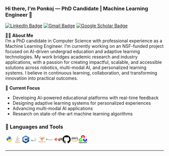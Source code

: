 ### Hi there, I'm Ponkoj — PhD Candidate | Machine Learning Engineer 👋

[![LinkedIn Badge](https://img.shields.io/badge/-PonkojChandraShill-blue?style=flat-square&logo=Linkedin&logoColor=white&link=https://www.linkedin.com/in/ponkoj-chandra-shill-54201417a/)](https://www.linkedin.com/in/ponkoj-chandra-shill-54201417a/) 
[![Gmail Badge](https://img.shields.io/badge/-csponkoj@gmail.com-c14438?style=flat-square&logo=Gmail&logoColor=white&link=mailto:csponkoj@gmail.com)](mailto:csponkoj@gmail.com)
[![Google Scholar Badge](https://img.shields.io/badge/-Google%20Scholar-4285F4?style=flat-square&logo=GoogleScholar&logoColor=white&link=https://scholar.google.com/citations?user=Wfm3Z_YAAAAJ&hl=en)](https://scholar.google.com/citations?user=Wfm3Z_YAAAAJ&hl=en)

👨‍💻 **About Me**  
I’m a PhD candidate in Computer Science with professional experience as a Machine Learning Engineer. I’m currently working on an NSF-funded project focused on AI-driven undergrad education and adaptive learning technologies. My work bridges academic research and industry applications, with a passion for creating impactful, scalable, and accessible solutions across robotics, multi-modal AI, and personalized learning systems. I believe in continuous learning, collaboration, and transforming innovation into practical outcomes.

🌟 **Current Focus**  
- Developing AI-powered educational platforms with real-time feedback  
- Designing adaptive learning systems for personalized experiences  
- Advancing multi-modal AI applications
- Research on state-of-the-art machine learning algorithms

### 🔧 Languages and Tools
[<img align="left" alt="Python" width="26px" src="https://raw.githubusercontent.com/github/explore/80688e429a7d4ef2fca1e82350fe8e3517d3494d/topics/python/python.png" />][python]
[<img align="left" alt="Java" width="26px" src="https://raw.githubusercontent.com/github/explore/80688e429a7d4ef2fca1e82350fe8e3517d3494d/topics/java/java.png" />][java]
[<img align="left" alt="Cpp" width="26px" src="https://raw.githubusercontent.com/github/explore/180320cffc25f4ed1bbdfd33d4db3a66eeeeb358/topics/cpp/cpp.png" />][cpp]
[<img align="left" alt="MySQL" width="26px" src="https://raw.githubusercontent.com/github/explore/80688e429a7d4ef2fca1e82350fe8e3517d3494d/topics/mysql/mysql.png" />][mysql]
[<img align="left" alt="TensorFlow" width="26px" src="https://raw.githubusercontent.com/github/explore/80688e429a7d4ef2fca1e82350fe8e3517d3494d/topics/tensorflow/tensorflow.png" />][tensorflow]
[<img align="left" alt="MongoDB" width="26px" src="https://raw.githubusercontent.com/github/explore/80688e429a7d4ef2fca1e82350fe8e3517d3494d/topics/mongodb/mongodb.png" />][mongodb]
[<img align="left" alt="Git" width="26px" src="https://raw.githubusercontent.com/github/explore/80688e429a7d4ef2fca1e82350fe8e3517d3494d/topics/git/git.png" />][git]
[<img align="left" alt="GitHub" width="26px" src="https://raw.githubusercontent.com/github/explore/78df643247d429f6cc873026c0622819ad797942/topics/github/github.png" />][github]
[<img align="left" alt="AWS" width="26px" src="https://raw.githubusercontent.com/github/explore/80688e429a7d4ef2fca1e82350fe8e3517d3494d/topics/aws/aws.png" />][aws]
[<img align="left" alt="OpenCV" width="26px" src="https://raw.githubusercontent.com/github/explore/80688e429a7d4ef2fca1e82350fe8e3517d3494d/topics/opencv/opencv.png" />][opencv]
<br /><br />

---

[gmail]: mailto:csponkoj@gmail.com  
[python]: https://www.python.org/  
[mysql]: https://www.mysql.com/  
[tensorflow]: https://www.tensorflow.org/  
[mongodb]: https://www.mongodb.com/  
[git]: https://git-scm.com/  
[github]: https://github.com/  
[cpp]: https://isocpp.org/  
[java]: https://www.java.com/  
[aws]: https://aws.amazon.com/  
[opencv]: https://opencv.org/
